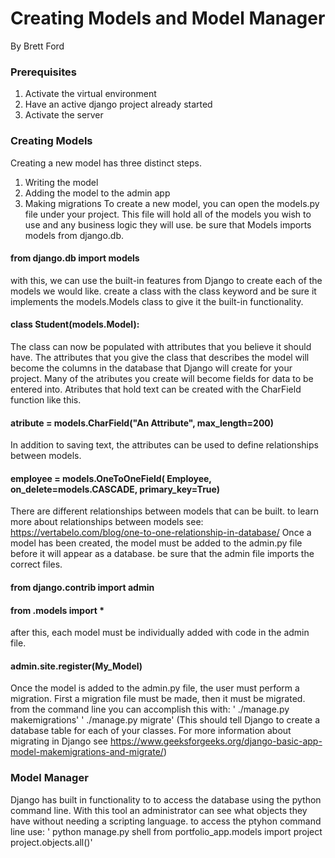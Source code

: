 # Creating Models and Model Manager
By Brett Ford

### Prerequisites
1. Activate the virtual environment
2. Have an active django project already started
3. Activate the server

### Creating Models
Creating a new model has three distinct steps. 
1. Writing the model
2. Adding the model to the admin app
3. Making migrations
To create a new model, you can open the models.py file under your project. This file will hold all of the models you wish to use and any business logic they will use. be sure that Models imports models from django.db.
#### from django.db import models
with this, we can use the built-in features from Django to create each of the models we would like. create a class with the class keyword and be sure it implements the models.Models class to give it the built-in functionality.
#### class Student(models.Model):
The class can now be populated with attributes that you believe it should have. The attributes that you give the class that describes the model will become the columns in the database that Django will create for your project. Many of the atributes you create will become fields for data to be entered into. Atributes that hold text can be created with the CharField function like this. 
#### atribute = models.CharField("An Attribute", max_length=200)
In addition to saving text, the attributes can be used to define relationships between models. 
#### employee = models.OneToOneField( Employee, on_delete=models.CASCADE, primary_key=True)
There are different relationships between models that can be built. to learn more about relationships between models see:
https://vertabelo.com/blog/one-to-one-relationship-in-database/
Once a model has been created, the model must be added to the admin.py file before it will appear as a database. be sure that the admin file imports the correct files.
#### from django.contrib import admin
#### from .models import *
after this, each model must be individually added with code in the admin file. 
#### admin.site.register(My_Model)
Once the model is added to the admin.py file, the user must perform a migration. First a migration file must be made, then it must be migrated. from the command line you can accomplish this with:
'   ./manage.py makemigrations'
'   ./manage.py migrate'
(This should tell Django to create a database table for each of your classes. For more information about migrating in Django see https://www.geeksforgeeks.org/django-basic-app-model-makemigrations-and-migrate/)
### Model Manager
Django has built in functionality to to access the database using the python command line. With this tool an administrator can see what objects they have without needing a scripting language. to access the ptyhon command line use:
'    python manage.py shell
    from portfolio_app.models import project
    project.objects.all()'
